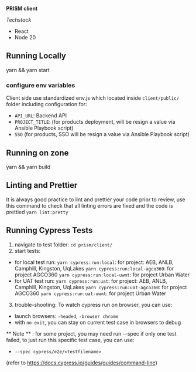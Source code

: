 **PRISM client**

_Techstack_

- React
- Node 20

## Running Locally

yarn && yarn start

### configure env variables

Client side use standardized env.js which located inside `client/public/` folder including configuration for:

- `API_URL`: Backend API
- `PROJECT_TITLE`: (for products deployment, will be resign a value via Ansible Playbook script)
- `SSO` (for products, SSO will be resign a value via Ansible Playbook script)

## Running on zone

yarn && yarn build

## Linting and Prettier

It is always good practice to lint and prettier your code prior to review,
use this command to check that all linting errors are fixed and the code
is prettied
`yarn lint:pretty`

## Running Cypress Tests

1. navigate to test folder: `cd prism/client/`
2. start tests:

- for local test run:
  `yarn cypress:run:local`: for project: AEB, ANLB, Camphill, Kingston, UqLakes
  `yarn cypress:run:local-agco360`: for project AGCO360
  `yarn cypress:run:local-uwmt`: for project Urban Water
- for UAT test run:
  `yarn cypress:run:uat`: for project: AEB, ANLB, Camphill, Kingston, UqLakes
  `yarn cypress:run:uat-agco360`: for project AGCO360
  `yarn cypress:run:uat-uwmt`: for project Urban Water

3. trouble-shooting:
   To watch cypress run on browser, you can use:

- launch browsers: `-headed`, `-browser chrome`
- with `no-exit`, you can stay on current test case in browsers to debug

** Note ** : for some project, you may need run --spec if only one test failed, to just run this specific test case, you can use:

- `--spec cypress/e2e/<testfilename>`

(refer to https://docs.cypress.io/guides/guides/command-line)
